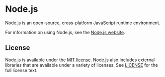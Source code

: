 # Node.js

Node.js is an open-source, cross-platform JavaScript runtime environment.

For information on using Node.js, see the [Node.js website](https://nodejs.org/).
## License

Node.js is available under the
[MIT license](https://opensource.org/licenses/MIT). Node.js also includes
external libraries that are available under a variety of licenses.  See
[LICENSE](https://github.com/nodejs/node/blob/HEAD/LICENSE) for the full
license text.